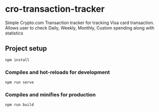 # cro-transaction-tracker
Simple Crypto.com Transaction tracker for tracking Visa card transaction. Allows user to check Daily, Weekly, Monthly, Custom spending along with statistics
## Project setup
```
npm install
```

### Compiles and hot-reloads for development
```
npm run serve
```

### Compiles and minifies for production
```
npm run build
```
